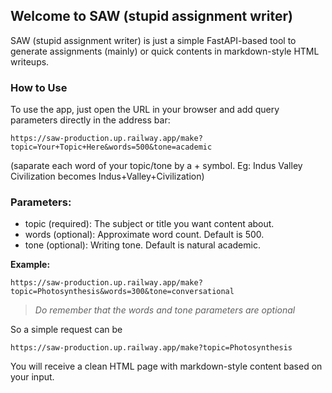 ## Welcome to SAW (stupid assignment writer)

SAW (stupid assignment writer) is just a simple FastAPI-based tool to generate assignments (mainly) or quick contents in markdown-style HTML writeups.

### How to Use

To use the app, just open the URL in your browser and add query parameters directly in the address bar:
```
https://saw-production.up.railway.app/make?topic=Your+Topic+Here&words=500&tone=academic
```

(saparate each word of your topic/tone by a + symbol. Eg: Indus Valley Civilization becomes Indus+Valley+Civilization)

### Parameters:
- topic (required): The subject or title you want content about.
- words (optional): Approximate word count. Default is 500.
- tone (optional): Writing tone. Default is natural academic.

**Example:**
```
https://saw-production.up.railway.app/make?topic=Photosynthesis&words=300&tone=conversational
```

> *Do remember that the words and tone parameters are optional*

So a simple request can be 
```
https://saw-production.up.railway.app/make?topic=Photosynthesis
```

You will receive a clean HTML page with markdown-style content based on your input.